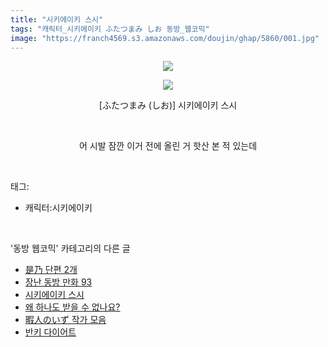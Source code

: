 ```yaml
---
title: "시키에이키 스시"
tags: "캐릭터_시키에이키 ふたつまみ しお 동방_웹코믹"
image: "https://franch4569.s3.amazonaws.com/doujin/ghap/5860/001.jpg"
---
```

<div class="article">
<p style="text-align: center; clear: none; float: none;"><img src="{{ site.imgserver2 }}/ghap/5860/001.jpg"/></p>
<p style="text-align: center; clear: none; float: none;"><img src="{{ site.imgserver2 }}/ghap/5860/002.jpg"/></p>
<p style="text-align: center; clear: none; float: none;">[ふたつまみ (しお)] 시키에이키 스시</p>
<p style="text-align: center; clear: none; float: none;"><br/></p>
<p style="text-align: center; clear: none; float: none;">어 시발 잠깐 이거 전에 올린 거 핫산 본 적 있는데</p>
</div><br/>
<div class="tagTrail">
<p>태그: </p>
<ul>
<li>캐릭터:시키에이키</li>
</ul>
</div><br/>
<div class="another">
<p>'동방 웹코믹' 카테고리의 다른 글</p>
<ul>
<li><a href="/ghap_5862">是乃 단편 2개</a></li>
<li><a href="/ghap_5861">장난 동방 만화 93</a></li>
<li><a href="/ghap_5860">시키에이키 스시</a></li>
<li><a href="/ghap_5859">왜 하나도 받을 수 없나요?</a></li>
<li><a href="/ghap_5844">暇人のいず 작가 모음</a></li>
<li><a href="/ghap_5842">반키 다이어트</a></li>
</ul>
</div><br/>
